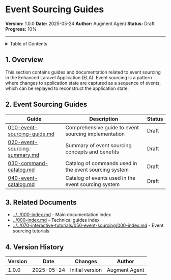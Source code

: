 # Event Sourcing Guides

**Version:** 1.0.0
**Date:** 2025-05-24
**Author:** Augment Agent
**Status:** Draft
**Progress:** 10%

---

<details>
<summary>Table of Contents</summary>

- [1. Overview](#1-overview)
- [2. Event Sourcing Guides](#2-event-sourcing-guides)
- [3. Related Documents](#3-related-documents)
- [4. Version History](#4-version-history)
</details>


## 1. Overview

This section contains guides and documentation related to event sourcing in the Enhanced Laravel Application (ELA). Event sourcing is a pattern where changes to application state are captured as a sequence of events, which can be replayed to reconstruct the application state.


## 2. Event Sourcing Guides

| Guide | Description | Status |
|-------|-------------|--------|
| [010-event-sourcing-guide.md](010-event-sourcing-guide.md) | Comprehensive guide to event sourcing implementation | Draft |
| [020-event-sourcing-summary.md](020-event-sourcing-summary.md) | Summary of event sourcing concepts and benefits | Draft |
| [030-command-catalog.md](030-command-catalog.md) | Catalog of commands used in the event sourcing system | Draft |
| [040-event-catalog.md](040-event-catalog.md) | Catalog of events used in the event sourcing system | Draft |


## 3. Related Documents

- [../../000-index.md](../../000-index.md) - Main documentation index
- [../000-index.md](../000-index.md) - Technical guides index
- [../../070-interactive-tutorials/050-event-sourcing/000-index.md](../../070-interactive-tutorials/050-event-sourcing/000-index.md) - Event sourcing tutorials


## 4. Version History

| Version | Date | Changes | Author |
|---------|------|---------|--------|
| 1.0.0 | 2025-05-24 | Initial version | Augment Agent |

